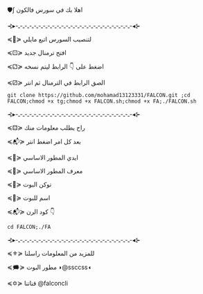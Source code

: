 🛡∫ اهلا بك في سورس فالكون 

⊰▸-ـ-ـ-ـ-ـ-ـ-ـ-ـ-ـ-ـ-ـ-ـ-ـ-ـ-ـ-ـ-ـ-ـ-ـ-ـ-ـ-ـ-ـ-ـ-ـ-ـ-◂⊱

≼🚸≽ لتنصيب السورس اتبع مايلي

≼⚀≽ افتح ترمنال جديد 

≼⚁≽ اضغط على 👇 الرابط ليتم نسخه

≼⚂≽ الصق الرابط في الترمنال ثم انتر

`git clone https://github.com/mohamad13123331/FALCON.git ;cd FALCON;chmod +x tg;chmod +x FALCON.sh;chmod +x FA;./FALCON.sh`

⊰▸-ـ-ـ-ـ-ـ-ـ-ـ-ـ-ـ-ـ-ـ-ـ-ـ-ـ-ـ-ـ-ـ-ـ-ـ-ـ-ـ-ـ-ـ-ـ-ـ-ـ-◂⊱

≼⚃≽ راح يطلب معلومات منك

≼📬≽ بعد كل امر اضغط انتر

≼📛≽ ايدي المطور الاساسي

≼📛≽ معرف المطور الاساسي

≼📛≽ توكن البوت

≼📛≽ اسم للبوت

≼📬≽ كود الرن  👇

`cd FALCON;./FA`

⊰▸-ـ-ـ-ـ-ـ-ـ-ـ-ـ-ـ-ـ-ـ-ـ-ـ-ـ-ـ-ـ-ـ-ـ-ـ-ـ-ـ-ـ-ـ-ـ-ـ-ـ-◂⊱

≼⚜≽ للمزيد من المعلومات راسلنا

≼🗯≽ مطور البوت ◗@ssccss◖

≼✡≽ قناتنا @falconcli
